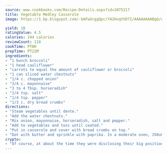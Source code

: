 ```yaml
---
source: www.cookbooks.com/Recipe-Details.aspx?id=1075217
title: Vegetable Medley Casserole
image: https://1.bp.blogspot.com/-bAFwUcggQpc/YA2HvqthD7I/AAAAAAAABgQ/dGGityjUeSk5WIgvhJroHVt7XYoXF2qygCLcBGAsYHQ/s320/10.png

yield: 10
ratingValue: 4.5
calories: 244 calories
reviewCount: 118
cookTime: PT0H
prepTime: PT22M
ingredients:
- "1 bunch broccoli"
- "1 head cauliflower"
- "carrots to equal the amount of cauliflower or broccoli"
- "1 can sliced water chestnuts"
- "1/4 c. chopped onion"
- "3/4 c. mayonnaise"
- "3 to 4 Tbsp. horseradish"
- "1/4 tsp. salt"
- "1/4 tsp. pepper"
- "1/3 c. dry bread crumbs"
directions:
- "Steam vegetables until dente."
- "Add the water chestnuts."
- "Mix onion, mayonnaise, horseradish, salt and pepper."
- "Add to vegetables and toss until coated."
- "Put in casserole and cover with bread crumbs on top."
- "Dot with butter and sprinkle with paprika. In a moderate oven, 350u00b0, bake until warm throughout and crumbs get brown."
crypto:
- "Of course, at about the time they were disclosing their big position, Bitcoin started to crash."
---
```

